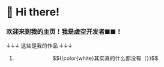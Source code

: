 <h1>👋 Hi there!</h1>
<h3>欢迎来到我的主页！我是虚空开发者■■！</h3>
↓↓↓ 这些是我的作品 ↓↓↓

1. $${\color{white}其实真的什么都没有（）}$$
